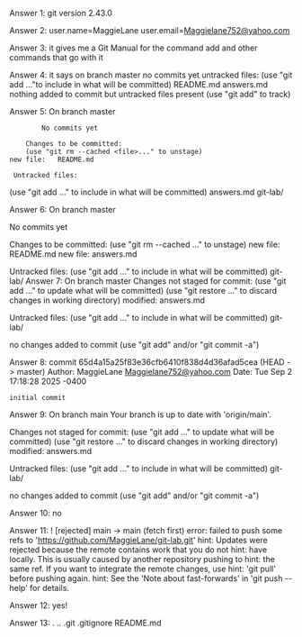 Answer 1: git version 2.43.0

Answer 2: user.name=MaggieLane
        user.email=Maggielane752@yahoo.com
		
Answer 3: it gives me a Git Manual for the command add and other commands that go with it

Answer 4: it says on branch master 
          no commits yet
          untracked files:
        (use "git add <file>..."to include in what will be committed)
        README.md 
        answers.md
        nothing added to commit but untracked files present (use "git add" to track)

Answer 5:   On branch master

            No commits yet

        Changes to be committed:
        (use "git rm --cached <file>..." to unstage)
	new file:   README.md

     Untracked files:
  (use "git add <file>..." to include in what will be committed)
	answers.md
	git-lab/

Answer 6:  On branch master

No commits yet

Changes to be committed:
  (use "git rm --cached <file>..." to unstage)
	new file:   README.md
	new file:   answers.md

Untracked files:
  (use "git add <file>..." to include in what will be committed)
	git-lab/
 Answer 7: On branch master
Changes not staged for commit:
  (use "git add <file>..." to update what will be committed)
  (use "git restore <file>..." to discard changes in working directory)
	modified:   answers.md

Untracked files:
  (use "git add <file>..." to include in what will be committed)
	git-lab/

no changes added to commit (use "git add" and/or "git commit -a")

Answer 8: commit 65d4a15a25f83e36cfb6410f838d4d36afad5cea (HEAD -> master)
Author: MaggieLane <Maggielane752@yahoo.com>
Date:   Tue Sep 2 17:18:28 2025 -0400

    initial commit

Answer 9: On branch main
Your branch is up to date with 'origin/main'.

Changes not staged for commit:
  (use "git add <file>..." to update what will be committed)
  (use "git restore <file>..." to discard changes in working directory)
	modified:   answers.md

Untracked files:
  (use "git add <file>..." to include in what will be committed)
	git-lab/

no changes added to commit (use "git add" and/or "git commit -a")

Answer 10: no

Answer 11: ! [rejected]        main -> main (fetch first)
error: failed to push some refs to 'https://github.com/MaggieLane/git-lab.git'
hint: Updates were rejected because the remote contains work that you do not
hint: have locally. This is usually caused by another repository pushing to
hint: the same ref. If you want to integrate the remote changes, use
hint: 'git pull' before pushing again.
hint: See the 'Note about fast-forwards' in 'git push --help' for details.

Answer 12: yes!

Answer 13: .  ..  .git  .gitignore  README.md

